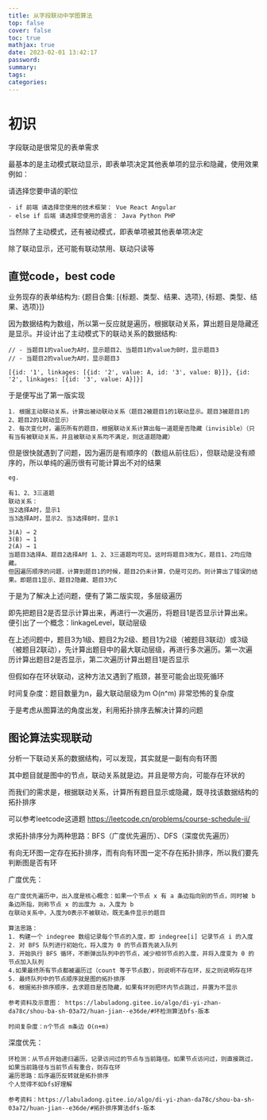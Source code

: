 ```yaml
---
title: 从字段联动中学图算法
top: false
cover: false
toc: true
mathjax: true
date: 2023-02-01 13:42:17
password:
summary:
tags:
categories:
---
```


# 初识
字段联动是很常见的表单需求

最基本的是主动模式联动显示，即表单项决定其他表单项的显示和隐藏，使用效果例如：

请选择您要申请的职位

    - if 前端 请选择您使用的技术框架： Vue React Angular
    - else if 后端 请选择您使用的语言： Java Python PHP

当然除了主动模式，还有被动模式，即表单项被其他表单项决定

除了联动显示，还可能有联动禁用、联动只读等

## 直觉code，best code
业务现存的表单结构为: {题目合集: [{标题、类型、结果、选项}, {标题、类型、结果、选项}]}

因为数据结构为数组，所以第一反应就是遍历，根据联动关系，算出题目是隐藏还是显示。并设计出了主动模式下的联动关系的数据结构:

```
// - 当题目1的value为A时，显示题目2、当题目1的value为B时，显示题目3
// - 当题目2的value为A时，显示题目3

[{id: '1', linkages: [{id: '2', value: A, id: '3', value: B}]}, {id: '2', linkages: [{id: '3', value: A}]}]
```

于是便写出了第一版实现

    1. 根据主动联动关系，计算出被动联动关系（题目2被题目1的1联动显示。题目3被题目1的2、题目2的1联动显示）
    2. 每次变化时，遍历所有的题目，根据联动关系计算出每一道题是否隐藏（invisible）（只有当有被联动关系，并且被联动关系均不满足，则这道题隐藏）
    
但是很快就遇到了问题，因为遍历是有顺序的（数组从前往后），但联动是没有顺序的，所以单纯的遍历很有可能计算出不对的结果

    eg.

    有1、2、3三道题
    联动关系：
    当2选择A时，显示1
    当3选择A时，显示2、当3选择B时，显示1

    3(A) → 2
    3(B) → 1
    2(A) → 1
    当题目3选择A、题目2选择A时 1、2、3三道题均可见。这时将题目3改为C，题目1、2均应隐藏。
    但因遍历顺序的问题，计算到题目1的时候，题目2仍未计算，仍是可见的。则计算出了错误的结果。即题目1显示、题目2隐藏、题目3为C

于是为了解决上述问题，便有了第二版实现，多层级遍历

即先把题目2是否显示计算出来，再进行一次遍历，将题目1是否显示计算出来。便引出了一个概念：linkageLevel，联动层级

在上述问题中，题目3为1级、题目2为2级、题目1为2级（被题目3联动）或3级（被题目2联动），先计算出题目中的最大联动层级，再进行多次遍历。第一次遍历计算出题目2是否显示，第二次遍历计算出题目1是否显示

但假如存在环状联动，这种方法又遇到了瓶颈，甚至可能会出现死循环

时间复杂度：题目数量为n，最大联动层级为m  O(n^m) 非常恐怖的复杂度

于是考虑从图算法的角度出发，利用拓扑排序去解决计算的问题

## 图论算法实现联动
分析一下联动关系的数据结构，可以发现，其实就是一副有向有环图

其中题目就是图中的节点，联动关系就是边。并且是带方向，可能存在环状的

而我们的需求是，根据联动关系，计算所有题目显示或隐藏，既寻找该数据结构的拓扑排序

可以参考leetcode这道题 https://leetcode.cn/problems/course-schedule-ii/

求拓扑排序分为两种思路：BFS（广度优先遍历）、DFS（深度优先遍历）

有向无环图一定存在拓扑排序，而有向有环图一定不存在拓扑排序，所以我们要先判断图是否有环

广度优先：

    在广度优先遍历中，出入度是核心概念：如果一个节点 x 有 a 条边指向别的节点，同时被 b 条边所指，则称节点 x 的出度为 a，入度为 b
    在联动关系中，入度为0表示不被联动，既无条件显示的题目
     
    算法思路：
    1. 构建一个 indegree 数组记录每个节点的入度，即 indegree[i] 记录节点 i 的入度
    2. 对 BFS 队列进行初始化，将入度为 0 的节点首先装入队列
    3. 开始执行 BFS 循环，不断弹出队列中的节点，减少相邻节点的入度，并将入度变为 0 的节点加入队列
    4.如果最终所有节点都被遍历过（count 等于节点数），则说明不存在环，反之则说明存在环
    5. 最终队列中的节点顺序就是图的拓扑排序
    6. 根据拓扑排序顺序，去求题目是否隐藏，如果有环则把环内节点跳过，并置为不显示

    参考资料及示意图： https://labuladong.gitee.io/algo/di-yi-zhan-da78c/shou-ba-sh-03a72/huan-jian--e36de/#环检测算法bfs-版本

    时间复杂度：n个节点 m条边 O(n+m)


深度优先：

    环检测：从节点开始递归遍历，记录访问过的节点与当前路径。如果节点访问过，则直接跳过，如果当前路径与当前节点有重合，则存在环
    遍历思路：后序遍历反转就是拓扑排序
    个人觉得不如bfs好理解

    参考资料：https://labuladong.gitee.io/algo/di-yi-zhan-da78c/shou-ba-sh-03a72/huan-jian--e36de/#拓扑排序算法dfs-版本


